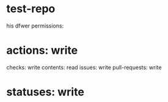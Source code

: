 # test-repo

his
dfwer
permissions:
#   actions: write
  checks: write
  contents: read
  issues: write
  pull-requests: write
#   statuses: write
